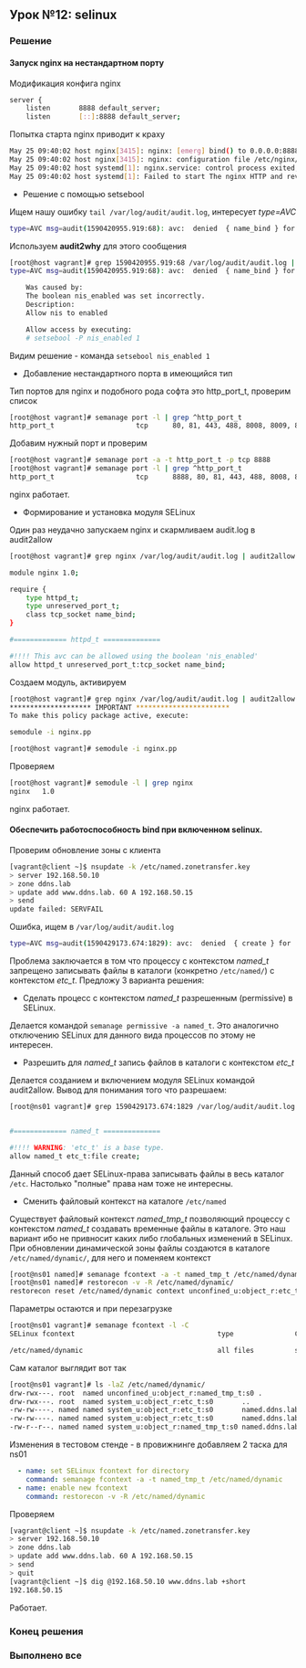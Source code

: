 ## Урок №12: **selinux**
### Решение
#### Запуск nginx на нестандартном порту
Модификация конфига nginx
```bash
server {
    listen       8888 default_server;
    listen       [::]:8888 default_server;
```
Попытка старта nginx приводит к краху
```bash
May 25 09:40:02 host nginx[3415]: nginx: [emerg] bind() to 0.0.0.0:8888 failed (13: Permission denied)
May 25 09:40:02 host nginx[3415]: nginx: configuration file /etc/nginx/nginx.conf test failed
May 25 09:40:02 host systemd[1]: nginx.service: control process exited, code=exited status=1
May 25 09:40:02 host systemd[1]: Failed to start The nginx HTTP and reverse proxy server.
```
- Решение с помощью setsebool

Ищем нашу ошибку `tail /var/log/audit/audit.log`, интересует *type=AVC*
```bash
type=AVC msg=audit(1590420955.919:68): avc:  denied  { name_bind } for  pid=1048 comm="nginx" src=8888 scontext=system_u:system_r:httpd_t:s0 tcontext=system_u:object_r:unreserved_port_t:s0 tclass=tcp_socket permissive=0
```
Используем **audit2why** для этого сообщения
```bash
[root@host vagrant]# grep 1590420955.919:68 /var/log/audit/audit.log | audit2why 
type=AVC msg=audit(1590420955.919:68): avc:  denied  { name_bind } for  pid=1048 comm="nginx" src=8888 scontext=system_u:system_r:httpd_t:s0 tcontext=system_u:object_r:unreserved_port_t:s0 tclass=tcp_socket permissive=0

	Was caused by:
	The boolean nis_enabled was set incorrectly. 
	Description:
	Allow nis to enabled

	Allow access by executing:
	# setsebool -P nis_enabled 1
```
Видим решение - команда `setsebool nis_enabled 1`
- Добавление нестандартного порта в имеющийся тип

Тип портов для nginx и подобного рода софта это http_port_t, проверим список
```bash
[root@host vagrant]# semanage port -l | grep ^http_port_t
http_port_t                    tcp      80, 81, 443, 488, 8008, 8009, 8443, 9000
```
Добавим нужный порт и проверим
```bash
[root@host vagrant]# semanage port -a -t http_port_t -p tcp 8888
[root@host vagrant]# semanage port -l | grep ^http_port_t
http_port_t                    tcp      8888, 80, 81, 443, 488, 8008, 8009, 8443, 9000
```
nginx работает.
- Формирование и установка модуля SELinux

Один раз неудачно запускаем nginx и скармливаем audit.log в audit2allow
```bash
[root@host vagrant]# grep nginx /var/log/audit/audit.log | audit2allow -m nginx

module nginx 1.0;

require {
	type httpd_t;
	type unreserved_port_t;
	class tcp_socket name_bind;
}

#============= httpd_t ==============

#!!!! This avc can be allowed using the boolean 'nis_enabled'
allow httpd_t unreserved_port_t:tcp_socket name_bind;
```
Создаем модуль, активируем
```bash
[root@host vagrant]# grep nginx /var/log/audit/audit.log | audit2allow -M nginx
******************** IMPORTANT ***********************
To make this policy package active, execute:

semodule -i nginx.pp

[root@host vagrant]# semodule -i nginx.pp
```
Проверяем
```bash
[root@host vagrant]# semodule -l | grep nginx
nginx	1.0
```
nginx работает.
#### Обеспечить работоспособность bind при включенном selinux.
Проверим обновление зоны с клиента
```bash
[vagrant@client ~]$ nsupdate -k /etc/named.zonetransfer.key
> server 192.168.50.10
> zone ddns.lab
> update add www.ddns.lab. 60 A 192.168.50.15
> send
update failed: SERVFAIL
```
Ошибка, ищем в `/var/log/audit/audit.log`
```bash
type=AVC msg=audit(1590429173.674:1829): avc:  denied  { create } for  pid=5118 comm="isc-worker0000" name="named.ddns.lab.view1.jnl" scontext=system_u:system_r:named_t:s0 tcontext=system_u:object_r:etc_t:s0 tclass=file permissive=0
```
Проблема заключается в том что процессу с контекстом *named_t* запрещено записывать файлы в каталоги (конкретно `/etc/named/`) с контекстом *etc_t*.
Предложу 3 варианта решения:
- Сделать процесс с контекстом *named_t* разрешенным (permissive) в SELinux.

Делается командой `semanage permissive -a named_t`. 
Это аналогично отключению SELinux для данного вида процессов по этому не интересен.
- Разрешить для *named_t* запись файлов в каталоги с контекстом *etc_t*

Делается созданием и включением модуля SELinux командой audit2allow.
Вывод для понимания того что разрешаем:
```bash
[root@ns01 vagrant]# grep 1590429173.674:1829 /var/log/audit/audit.log | audit2allow


#============= named_t ==============

#!!!! WARNING: 'etc_t' is a base type.
allow named_t etc_t:file create;
```
Данный способ дает SELinux-права записывать файлы в весь каталог `/etc`.
Настолько "полные" права нам тоже не интересны.
- Сменить файловый контекст на каталоге `/etc/named`

Существует файловый контекст *named_tmp_t* позволяющий процессу с контекстом *named_t* создавать временные файлы в каталоге.
Это наш вариант ибо не привносит каких либо глобальных изменений в SELinux.
При обновлении динамической зоны файлы создаются в каталоге `/etc/named/dynamic/`, для него и поменяем контекст
```bash
[root@ns01 named]# semanage fcontext -a -t named_tmp_t /etc/named/dynamic
[root@ns01 named]# restorecon -v -R /etc/named/dynamic/
restorecon reset /etc/named/dynamic context unconfined_u:object_r:etc_t:s0->unconfined_u:object_r:named_tmp_t:s0
```
Параметры остаются и при перезагрузке
```bash
[root@ns01 vagrant]# semanage fcontext -l -C
SELinux fcontext                                   type               Context

/etc/named/dynamic                                 all files          system_u:object_r:named_tmp_t:s0 
```
Сам каталог выглядит вот так
```bash
[root@ns01 vagrant]# ls -laZ /etc/named/dynamic/
drw-rwx---. root  named unconfined_u:object_r:named_tmp_t:s0 .
drw-rwx---. root  named system_u:object_r:etc_t:s0       ..
-rw-rw----. named named system_u:object_r:etc_t:s0       named.ddns.lab
-rw-rw----. named named system_u:object_r:etc_t:s0       named.ddns.lab.view1
-rw-r--r--. named named system_u:object_r:named_tmp_t:s0 named.ddns.lab.view1.jnl
```
Изменения в тестовом стенде - в провижнинге добавляем 2 таска для ns01
```yaml
  - name: set SELinux fcontext for directory
    command: semanage fcontext -a -t named_tmp_t /etc/named/dynamic
  - name: enable new fcontext
    command: restorecon -v -R /etc/named/dynamic
```
Проверяем
```bash
[vagrant@client ~]$ nsupdate -k /etc/named.zonetransfer.key
> server 192.168.50.10
> zone ddns.lab
> update add www.ddns.lab. 60 A 192.168.50.15
> send
> quit
[vagrant@client ~]$ dig @192.168.50.10 www.ddns.lab +short
192.168.50.15
```
Работает.
### Конец решения
### Выполненo все